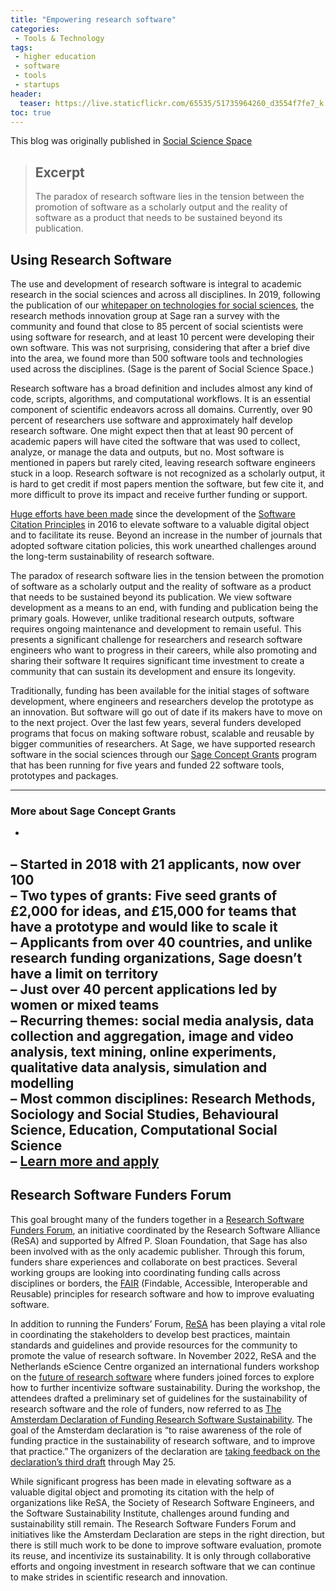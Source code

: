```yaml
---
title: "Empowering research software"
categories:
 - Tools & Technology
tags:
 - higher education
 - software
 - tools
 - startups
header:
  teaser: https://live.staticflickr.com/65535/51735964260_d3554f7fe7_k.jpg
toc: true
---
```


This blog was originally published in [Social Science Space](https://www.socialsciencespace.com/2023/04/empowering-research-software/)
> ## Excerpt
> The paradox of research software lies in the tension between the promotion of software as a scholarly output and the reality of software as a product that needs to be sustained beyond its publication.

## Using Research Software

The use and development of research software is integral to academic research in the social sciences and across all disciplines. In 2019, following the publication of our [whitepaper on technologies for social sciences](https://sagepublishing.github.io/sage_tools_social_science/), the research methods innovation group at Sage ran a survey with the community and found that close to 85 percent of social scientists were using software for research, and at least 10 percent were developing their own software. This was not surprising, considering that after a brief dive into the area, we found more than 500 software tools and technologies used across the disciplines. (Sage is the parent of Social Science Space.)

Research software has a broad definition and includes almost any kind of code, scripts, algorithms, and computational workflows. It is an essential component of scientific endeavors across all domains. Currently, over 90 percent of researchers use software and approximately half develop research software. One might expect then that at least 90 percent of academic papers will have cited the software that was used to collect, analyze, or manage the data and outputs, but no. Most software is mentioned in papers but rarely cited, leaving research software engineers stuck in a loop. Research software is not recognized as a scholarly output, it is hard to get credit if most papers mention the software, but few cite it, and more difficult to prove its impact and receive further funding or support. 

[Huge efforts have been made](https://zenodo.org/record/7409765#.Y8TodexBx5x) since the development of the [Software Citation Principles](https://peerj.com/articles/cs-86/) in 2016 to elevate software to a valuable digital object and to facilitate its reuse. Beyond an increase in the number of journals that adopted software citation policies, this work unearthed challenges around the long-term sustainability of research software.  

The paradox of research software lies in the tension between the promotion of software as a scholarly output and the reality of software as a product that needs to be sustained beyond its publication. We view software development as a means to an end, with funding and publication being the primary goals. However, unlike traditional research outputs, software requires ongoing maintenance and development to remain useful. This presents a significant challenge for researchers and research software engineers who want to progress in their careers, while also promoting and sharing their software It requires significant time investment to create a community that can sustain its development and ensure its longevity.  

Traditionally, funding has been available for the initial stages of software development, where engineers and researchers develop the prototype as an innovation. But software will go out of date if its makers have to move on to the next project. Over the last few years, several funders developed programs that focus on making software robust, scalable and reusable by bigger communities of researchers. At Sage, we have supported research software in the social sciences through our [Sage Concept Grants](https://www.methodspace.com/concept-grants) program that has been running for five years and funded 22 software tools, prototypes and packages. 

---
### More about Sage Concept Grants
-
– Started in 2018 with 21 applicants, now over 100  
– Two types of grants: Five seed grants of £2,000 for ideas, and £15,000 for teams that have a prototype and would like to scale it  
– Applicants from over 40 countries, and unlike research funding organizations, Sage doesn’t have a limit on territory  
– Just over 40 percent applications led by women or mixed teams  
– Recurring themes: social media analysis, data collection and aggregation, image and video analysis, text mining, online experiments, qualitative data analysis, simulation and modelling  
– Most common disciplines: Research Methods, Sociology and Social Studies, Behavioural Science, Education, Computational Social Science  
– [Learn more and apply](https://www.methodspace.com/concept-grants)
--- 

## Research Software Funders Forum
This goal brought many of the funders together in a [Research Software Funders Forum](https://www.researchsoft.org/funders-forum/), an initiative coordinated by the Research Software Alliance (ReSA) and supported by Alfred P. Sloan Foundation, that Sage has also been involved with as the only academic publisher. Through this forum, funders share experiences and collaborate on best practices. Several working groups are looking into coordinating funding calls across disciplines or borders, the [FAIR](https://www.nature.com/articles/s41597-022-01710-x) (Findable, Accessible, Interoperable and Reusable) principles for research software and how to improve evaluating software.   

In addition to running the Funders’ Forum, [ReSA](https://www.researchsoft.org/) has been playing a vital role in coordinating the stakeholders to develop best practices, maintain standards and guidelines and provide resources for the community to promote the value of research software. In November 2022, ReSA and the Netherlands eScience Centre organized an international funders workshop on the [future of research software](https://future-of-research-software.org/) where funders joined forces to explore how to further incentivize software sustainability. During the workshop, the attendees drafted a preliminary set of guidelines for the sustainability of research software and the role of funders, now referred to as [The Amsterdam Declaration of Funding Research Software Sustainability](https://adore.software/). The goal of the Amsterdam declaration is “to raise awareness of the role of funding practice in the sustainability of research software, and to improve that practice.” The organizers of the declaration are [taking feedback on the declaration’s third draft](https://docs.google.com/forms/d/e/1FAIpQLSdWfzYm2aCElcVBBZtgDARZd3kJb7bFun8I_aek5S1JcA_Fvg/viewform) through May 25.

While significant progress has been made in elevating software as a valuable digital object and promoting its citation with the help of organizations like ReSA, the Society of Research Software Engineers, and the Software Sustainability Institute, challenges around funding and sustainability still remain. The Research Software Funders Forum and initiatives like the Amsterdam Declaration are steps in the right direction, but there is still much work to be done to improve software evaluation, promote its reuse, and incentivize its sustainability. It is only through collaborative efforts and ongoing investment in research software that we can continue to make strides in scientific research and innovation.
